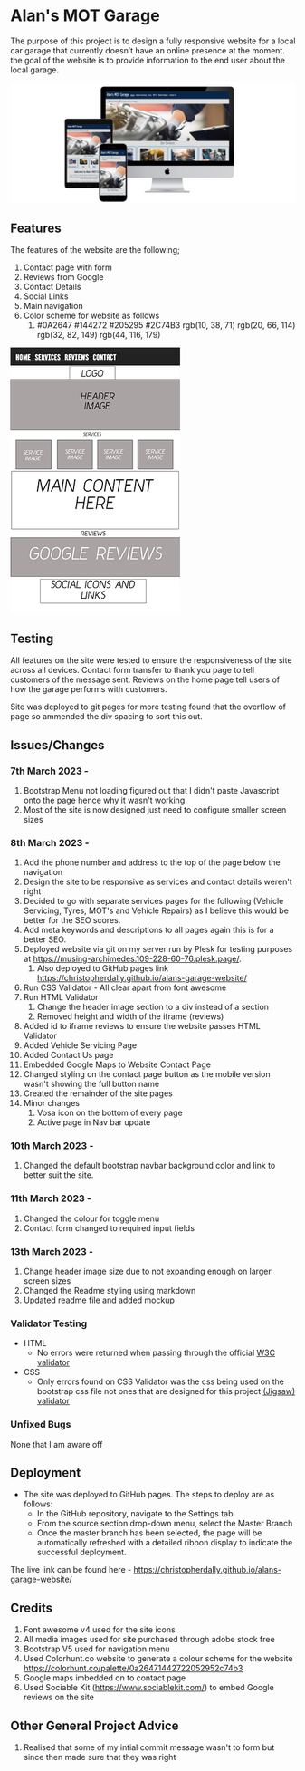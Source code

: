 # Alan's MOT Garage 

The purpose of this project is to design a fully responsive website for a local car garage that currently doesn’t have an online presence at the moment. the goal of the website is to provide information to the end user about the local garage. 

![Responsice Mockup](/wireframe/3-devices-black-mockup.png)

## Features 

The features of the website are the following;
1.	Contact page with form
2.	Reviews from Google
3.	Contact Details
4.	Social Links
5.	Main navigation 
6. Color scheme for website as follows
	1. #0A2647 				#144272 			#205295 			#2C74B3
		rgb(10, 38, 71)		rgb(20, 66, 114)	rgb(32, 82, 149)	rgb(44, 116, 179)	

![Wireframe of Garage Website](/wireframe/wireframe.png)

## Testing 

All features on the site were tested to ensure the responsiveness of the site across all devices. Contact form transfer to thank you page to tell customers of the message sent. Reviews on the home page tell users of how the garage performs with customers.

Site was deployed to git pages for more testing found that the overflow of page so ammended the div spacing to sort this out.


## Issues/Changes 

### 7th March 2023 - 

1. Bootstrap Menu not loading figured out that I didn't paste Javascript onto the page hence why it wasn't working
2. Most of the site is now designed just need to configure smaller screen sizes 

### 8th March 2023 -

1. Add the phone number and address to the top of the page below the navigation
2. Design the site to be responsive as services and contact details weren't right
3. Decided to go with separate services pages for the following (Vehicle Servicing, Tyres, MOT's and Vehicle Repairs) as I believe this would be better for the SEO scores.
4. Add meta keywords and descriptions to all pages again this is for a better SEO.
5. Deployed website via git on my server run by Plesk for testing purposes at https://musing-archimedes.109-228-60-76.plesk.page/.
	1. Also deployed to GitHub pages link https://christopherdally.github.io/alans-garage-website/
6. Run CSS Validator - All clear apart from font awesome
7. Run HTML Validator
	1. Change the header image section to a div instead of a section
	2. Removed height and width of the iframe (reviews)
8. Added id to iframe reviews to ensure the website passes HTML Validator
9. Added Vehicle Servicing Page
10. Added Contact Us page
11. Embedded Google Maps to Website Contact Page
12. Changed styling on the contact page button as the mobile version wasn't showing the full button name
13. Created the remainder of the site pages
14. Minor changes
	1. Vosa icon on the bottom of every page
	2. Active page in Nav bar update

### 10th March 2023 -

1. Changed the default bootstrap navbar background color and link to better suit the site.

### 11th March 2023 -

1. Changed the colour for toggle menu
2. Contact form changed to required input fields

### 13th March 2023 -

1. Change header image size due to not expanding enough on larger screen sizes
2. Changed the Readme styling using markdown
3. Updated readme file and added mockup

### Validator Testing 

- HTML
  - No errors were returned when passing through the official [W3C validator](https://validator.w3.org/nu/?doc=https%3A%2F%2Fchristopherdally.github.io%2Falans-garage-website%2F)
- CSS
  - Only errors found on CSS Validator was the css being used on the bootstrap css file not ones that are designed for this project [(Jigsaw) validator](https://jigsaw.w3.org/css-validator/validator?uri=https%3A%2F%2Fchristopherdally.github.io%2Falans-garage-website%2Findex.html&profile=css3svg&usermedium=all&warning=1&vextwarning=&lang=en)

### Unfixed Bugs

None that I am aware off

## Deployment

- The site was deployed to GitHub pages. The steps to deploy are as follows: 
  - In the GitHub repository, navigate to the Settings tab 
  - From the source section drop-down menu, select the Master Branch
  - Once the master branch has been selected, the page will be automatically refreshed with a detailed ribbon display to indicate the successful deployment. 

The live link can be found here - https://christopherdally.github.io/alans-garage-website/ 


## Credits 

1. Font awesome v4 used for the site icons
2. All media images used for site purchased through adobe stock free
3. Bootstrap V5 used for navigation menu
4. Used Colorhunt.co website to generate a colour scheme for the website https://colorhunt.co/palette/0a26471442722052952c74b3
5. Google maps imbedded on to contact page
6. Used Sociable Kit (https://www.sociablekit.com/) to embed Google reviews on the site

## Other General Project Advice

1. Realised that some of my intial commit message wasn't to form but since then made sure that they was right